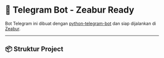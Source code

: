 # 🤖 Telegram Bot - Zeabur Ready

Bot Telegram ini dibuat dengan [python-telegram-bot](https://github.com/python-telegram-bot/python-telegram-bot) dan siap dijalankan di [Zeabur](https://zeabur.com).

---

## 📦 Struktur Project
